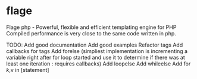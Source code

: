 # flage
Flage php - Powerful, flexible and efficient templating engine for PHP
Compiled performance is very close to the same code written in php.

TODO: 
Add good documentation
Add good examples
Refactor tags
Add callbacks for tags
Add forelse (simpliest implementation is incrementing a variable right after for loop started and use it to determine if there was at least one iteration : requires callbacks)
Add loopelse
Add whileelse
Add for $k,$v in [statement]
